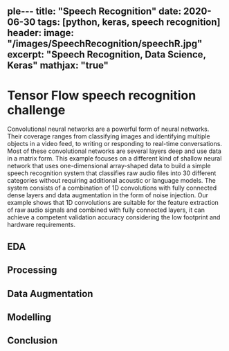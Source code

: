 ple---
title: "Speech Recognition"
date: 2020-06-30
tags: [python, keras, speech recognition]
header:
  image: "/images/SpeechRecognition/speechR.jpg"
  excerpt: "Speech Recognition, Data Science, Keras"
  mathjax: "true"
---

# Tensor Flow speech recognition challenge

Convolutional neural networks are a powerful form of neural networks. Their coverage ranges from classifying images and identifying multiple objects in a video feed, to writing or responding to real-time conversations. Most of these convolutional networks are several layers deep and use data in a matrix form. This example focuses on a different kind of shallow neural network that uses one-dimensional array-shaped data to build a simple speech recognition system that classifies raw audio files into 30 different categories without requiring additional acoustic or language models. The system consists of a combination of 1D convolutions with fully connected dense layers and data augmentation in the form of noise injection. Our example shows that 1D convolutions are suitable for the feature extraction of raw audio signals and combined with fully connected layers, it can achieve a competent validation accuracy considering the low footprint and hardware requirements.

## EDA

## Processing

## Data Augmentation

## Modelling

## Conclusion 
